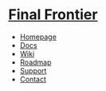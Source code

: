 # [Final Frontier](https://final-frontier.tanagra.enterprises)

- [Homepage](https://final-frontier.tanagra.enterprises)
- [Docs]()
- [Wiki](.github/wiki)
- [Roadmap](.github/projects?query=is%3Aopen)
- [Support](.github/issues)
- [Contact]()
